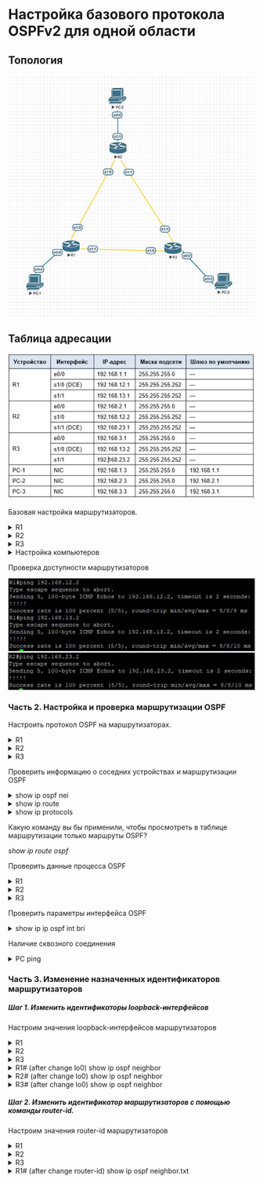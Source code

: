 # Настройка базового протокола OSPFv2 для одной области
## Топология

![](scheme.jpg)

## Таблица адресации

![](sheet.JPG)

Базовая настройка маршрутизаторов.

<details>
 <summary>R1</summary>

``` bash
Router(config)#conf t
Enter configuration commands, one per line.  End with CNTL/Z.
Router(config)#hostname R1
R1(config)#no logging console
R1(config)#no ip domain-lookup
R1(config)#int s1/0
R1(config-if)#ip address 192.168.12.1 255.255.255.252
R1(config-if)#clock rate 128000
R1(config-if)#no shutdown
R1(config-if)#exit
R1(config)#
R1(config)#int s1/1
R1(config-if)#ip address 192.168.13.1 255.255.255.252
R1(config-if)#no shutdown
R1(config-if)#exit
R1(config)#
R1(config)#int e0/0
R1(config-if)#ip address 192.168.1.1 255.255.255.0
R1(config-if)#no shutdown
R1(config-if)#exit
R1(config)#
R1(config)#service password-encryption
R1(config)#enable secret class
R1(config)#line console 0
R1(config-line)#password cisco
R1(config-line)#exec-timeout 5 0
R1(config-line)#logging synchronous
R1(config-line)#login
R1(config-line)#exit
R1(config)#line vty 0 4
R1(config-line)#password cisco
R1(config-line)#exec-timeout 5 0
R1(config-line)#logging synchronous
R1(config-line)#login
R1(config-line)#exit
R1(config)#exit
R1#wr
Building configuration...
[OK]
R1#
```
</details>

<details>
 <summary>R2</summary>

``` bash
Router(config)#hostname R2
R2(config)#no logging console
R2(config)#no ip domain-lookup
R2(config)#int s1/0
R2(config-if)#ip address 192.168.12.2 255.255.255.252
R2(config-if)#no shutdown
R2(config-if)#exit
R2(config)#int s1/1
R2(config-if)#ip address 192.168.23.1 255.255.255.252
R2(config-if)#clock rate 128000
R2(config-if)#no shutdown
R2(config-if)#exit
R2(config)#int e0/0
R2(config-if)#ip address 192.168.2.1 255.255.255.0
R2(config-if)#no shutdown
R2(config-if)#exit
R2(config)#service password-encryption
R2(config)#enable secret class
R2(config)#line console 0
R2(config-line)#password cisco
R2(config-line)#exec-timeout 5 0
R2(config-line)#logging synchronous
R2(config-line)#login
R2(config-line)#exit
R2(config)#line vty 0 4
R2(config-line)#password cisco
R2(config-line)#exec-timeout 5 0
R2(config-line)#logging synchronous
R2(config-line)#login
R2(config-line)#exit
R2(config)#exit
R2#wr
Building configuration...
[OK]
R2#
```
</details>

<details>
 <summary>R3</summary>

``` bash
Router#conf t
Enter configuration commands, one per line.  End with CNTL/Z.
Router(config)#hostname R3
R3(config)#no logging console
R3(config)#no ip domain-lookup
R3(config)#int s1/0
R3(config-if)#ip address 192.168.13.2 255.255.255.252
R3(config-if)#clock rate 128000
R3(config-if)#no shutdown
R3(config-if)#exit
R3(config)#int s1/1
R3(config-if)#ip address 192.168.23.2 255.255.255.252
R3(config-if)#no shutdown
R3(config-if)#exit
R3(config)#int e0/0
R3(config-if)#ip address 192.168.3.1 255.255.255.0
R3(config-if)#no shutdown
R3(config-if)#exit
R3(config)#service password-encryption
R3(config)#enable secret class
R3(config)#line console 0
R3(config-line)#password cisco
R3(config-line)#exec-timeout 5 0
R3(config-line)#logging synchronous
R3(config-line)#login
R3(config-line)#exit
R3(config)#line vty 0 4
R3(config-line)#password cisco
R3(config-line)#exec-timeout 5 0
R3(config-line)#logging synchronous
R3(config-line)#login
R3(config-line)#exit
R3(config)#exit
R3#wr
Building configuration...
[OK]
R3#wr

```
</details>

<details>
 <summary>Настройка компьютеров</summary>

Настройка PC-1
``` bash
VPCS> set pcname PC-1
PC-1> ip 192.168.1.3/24 192.168.1.1
Checking for duplicate address...
PC1 : 192.168.1.3 255.255.255.0 gateway 192.168.1.1
```
Настройка PC-2
``` bash
VPCS> set pcname PC-2
PC-2> ip 192.168.2.3/24 192.168.2.1
Checking for duplicate address...
PC1 : 192.168.2.3 255.255.255.0 gateway 192.168.2.1
```
Настройка PC-3
``` bash
VPCS> set pcname PC-3
PC-3> ip 192.168.3.3/24 192.168.3.1
Checking for duplicate address...
PC1 : 192.168.3.3 255.255.255.0 gateway 192.168.3.1

```
</details>

Проверка доступности маршрутизаторов 


![](pingr1.jpg)
![](pingr2.jpg)

### Часть 2. Настройка и проверка маршрутизации OSPF

Настроить протокол OSPF на маршрутизаторах.

<details>
 <summary>R1</summary>

``` bash
R1#conf t
Enter configuration commands, one per line.  End with CNTL/Z.
R1(config)#router ospf 1
R1(config-router)#network 192.168.1.0 0.0.0.255 area 0
R1(config-router)#network 192.168.12.0 0.0.0.3 area 0
R1(config-router)#network 192.168.13.0 0.0.0.3 area 0
R1(config-router)#exit
R1(config)#exit
R1#wr
```
</details>
<details>
 <summary>R2</summary>

``` bash
R2#conf t
Enter configuration commands, one per line.  End with CNTL/Z.
R2(config)#router ospf 1
R2(config-router)#network 192.168.2.0 0.0.0.255 area 0
R2(config-router)#network 192.168.12.0 0.0.0.3 area 0
R2(config-router)#network 192.168.23.0 0.0.0.3 area 0
R2(config-router)#exit
R2(config)#exit
R2#wr
```
</details>

<details>
 <summary>R3</summary>

``` bash
R3#conf t
Enter configuration commands, one per line.  End with CNTL/Z.
R3(config)#router ospf 1
R3(config-router)#network 192.168.3.0 0.0.0.255 area 0
R3(config-router)#network 192.168.13.0 0.0.0.3 area 0
R3(config-router)#network 192.168.23.0 0.0.0.3 area 0
R3(config-router)#exit
R3(config)#exit
R3#wr
```
</details>

Проверить информацию о соседних устройствах и маршрутизации OSPF

<details>
 <summary>show ip ospf nei </summary>

![](R1show-ip-ospf-neighbor.JPG)
![](R2show-ip-ospf-neighbor.JPG)
![](R3show-ip-ospf-neighbor.JPG)

</details>

<details>
 <summary>show ip route </summary>
 
![](R1sh-ip-route.JPG)
![](R2sh-ip-route.JPG)
![](R3sh-ip-route.JPG)

</details>

<details>
 <summary>show ip protocols </summary>
 
![](R1show-ip-protocols.JPG)
![](R2show-ip-protocols.JPG)
![](R3show-ip-protocols.JPG)

</details>

Какую команду вы бы применили, чтобы просмотреть в таблице маршрутизации только маршруты OSPF?

*show ip route ospf*

Проверить данные процесса OSPF

<details>
 <summary>R1</summary>

``` bash
R1#show ip ospf
 Routing Process "ospf 1" with ID 192.168.13.1
 
    Area BACKBONE(0)
        Number of interfaces in this area is 3
        
        SPF algorithm last executed 01:12:23.892 ago
        
```
</details>

<details>
 <summary>R2</summary>

``` bash
R2#show ip ospf
 Routing Process "ospf 1" with ID 192.168.23.1
     Area BACKBONE(0)
        Number of interfaces in this area is 3
        SPF algorithm last executed 01:16:48.954 ago
```
</details>
<details>
 <summary>R3</summary>

``` bash
R3#show ip ospf
 Routing Process "ospf 1" with ID 192.168.23.2
 
    Area BACKBONE(0)
        Number of interfaces in this area is 3
        SPF algorithm last executed 01:21:25.001 ago
```
</details>

Проверить параметры интерфейса OSPF

<details>
 <summary>show ip ip ospf int bri </summary>
 
![](R1show-ip-ospf-int-bri.JPG)
![](R2show-ip-ospf-int-bri.JPG)
![](R3show-ip-ospf-int-bri.JPG)

</details>

Наличие сквозного соединения

<details>
 <summary>PC ping </summary>
 
![](PC-1-ping.JPG)
![](PC-2-ping.JPG)
![](PC-3-ping.JPG)

</details>

### Часть 3. Изменение назначенных идентификаторов маршрутизаторов

##### Шаг 1. Изменить идентификаторы loopback-интерфейсов

Настроим значения loopback-интерфейсов маршрутизаторов

<details>
 <summary>R1</summary>

``` bash
R1#conf t
R1(config)#interface lo0
R1(config-if)#ip address 1.1.1.1 255.255.255.255
R1(config-if)#end
```
</details>

<details>
 <summary>R2</summary>

``` bash
R2#conf t
R2(config)#interface lo0
R2(config-if)#ip address 2.2.2.2 255.255.255.255
R2(config-if)#end
```
</details>

<details>
 <summary>R3</summary>

``` bash
R3#conf t
R3(config)#interface lo0
R3(config-if)#ip address 3.3.3.3 255.255.255.255
R3(config-if)#end
```
</details>

<details>
 <summary>R1# (after change lo0) show ip ospf neighbor</summary>

``` bash
R1#sh ip ospf nei

Neighbor ID     Pri   State           Dead Time   Address         Interface
3.3.3.3           0   FULL/  -        00:00:34    192.168.13.2    Serial1/1
2.2.2.2           0   FULL/  -        00:00:35    192.168.12.2    Serial1/0
```
</details>

<details>
 <summary>R2# (after change lo0) show ip ospf neighbor</summary>

``` bash
R2#sh ip ospf nei

Neighbor ID     Pri   State           Dead Time   Address         Interface
1.1.1.1           0   FULL/  -        00:00:30    192.168.23.2    Serial1/1
3.3.3.3           0   FULL/  -        00:00:39    192.168.12.1    Serial1/0
```
</details>

<details>
 <summary>R3# (after change lo0) show ip ospf neighbor</summary>

``` bash
R3#sh ip ospf nei

Neighbor ID     Pri   State           Dead Time   Address         Interface
1.1.1.1           0   FULL/  -        00:00:38    192.168.13.1    Serial1/0
2.2.2.2           0   FULL/  -        00:00:32    192.168.23.1    Serial1/1
```
</details>

##### *Шаг 2. Изменить идентификатор маршрутизаторов с помощью команды router-id.*

Настроим значения router-id маршрутизаторов


<details>
 <summary>R1</summary>

``` bash
R1#conf t
Enter configuration commands, one per line.  End with CNTL/Z.
R1(config)#router ospf 1
R1(config-router)#router-id 11.11.11.11
% OSPF: Reload or use "clear ip ospf process" command, for this to take effect
R1(config-router)#end
R1#wr
R1#reload
```
</details>

<details>
 <summary>R2</summary>

``` bash
R2#conf t
Enter configuration commands, one per line.  End with CNTL/Z.
R2(config)#router ospf 1
R2(config-router)#router-id 22.22.22.22
% OSPF: Reload or use "clear ip ospf process" command, for this to take effect
R2(config-router)#end
R2#wr
R2#reload
```
</details>

<details>
 <summary>R3</summary>

``` bash
R3#conf t
Enter configuration commands, one per line.  End with CNTL/Z.
R3(config)#router ospf 1
R3(config-router)#router-id 33.33.33.33
% OSPF: Reload or use "clear ip ospf process" command, for this to take effect
R3(config-router)#end
R3#wr
R3#reload
```
</details>

<details>
 <summary>R1# (after change router-id) show ip ospf neighbor.txt</summary>

``` bash
R1#sh ip ospf nei

Neighbor ID     Pri   State           Dead Time   Address         Interface
33.33.33.33       0   FULL/  -        00:00:30    192.168.13.2    Serial1/1
22.22.22.22       0   FULL/  -        00:00:37    192.168.12.2    Serial1/0
```
</details>




